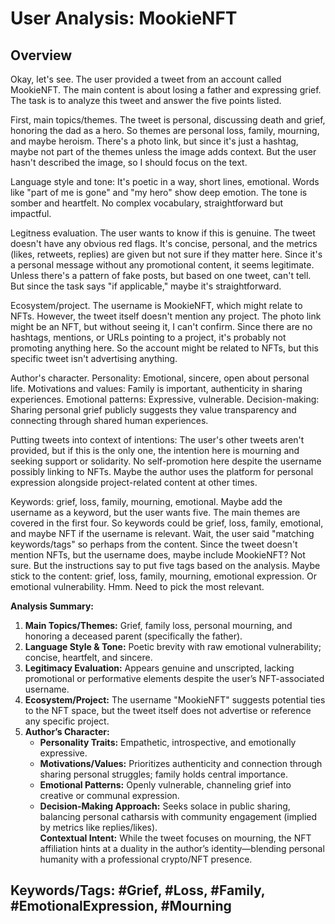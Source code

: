 # User Analysis: MookieNFT

## Overview

<think>
Okay, let's see. The user provided a tweet from an account called MookieNFT. The main content is about losing a father and expressing grief. The task is to analyze this tweet and answer the five points listed. 

First, main topics/themes. The tweet is personal, discussing death and grief, honoring the dad as a hero. So themes are personal loss, family, mourning, and maybe heroism. There's a photo link, but since it's just a hashtag, maybe not part of the themes unless the image adds context. But the user hasn't described the image, so I should focus on the text.

Language style and tone: It's poetic in a way, short lines, emotional. Words like "part of me is gone" and "my hero" show deep emotion. The tone is somber and heartfelt. No complex vocabulary, straightforward but impactful.

Legitness evaluation. The user wants to know if this is genuine. The tweet doesn't have any obvious red flags. It's concise, personal, and the metrics (likes, retweets, replies) are given but not sure if they matter here. Since it's a personal message without any promotional content, it seems legitimate. Unless there's a pattern of fake posts, but based on one tweet, can't tell. But since the task says "if applicable," maybe it's straightforward.

Ecosystem/project. The username is MookieNFT, which might relate to NFTs. However, the tweet itself doesn't mention any project. The photo link might be an NFT, but without seeing it, I can't confirm. Since there are no hashtags, mentions, or URLs pointing to a project, it's probably not promoting anything here. So the account might be related to NFTs, but this specific tweet isn't advertising anything.

Author's character. Personality: Emotional, sincere, open about personal life. Motivations and values: Family is important, authenticity in sharing experiences. Emotional patterns: Expressive, vulnerable. Decision-making: Sharing personal grief publicly suggests they value transparency and connecting through shared human experiences.

Putting tweets into context of intentions: The user's other tweets aren't provided, but if this is the only one, the intention here is mourning and seeking support or solidarity. No self-promotion here despite the username possibly linking to NFTs. Maybe the author uses the platform for personal expression alongside project-related content at other times.

Keywords: grief, loss, family, mourning, emotional. Maybe add the username as a keyword, but the user wants five. The main themes are covered in the first four. So keywords could be grief, loss, family, emotional, and maybe NFT if the username is relevant. Wait, the user said "matching keywords/tags" so perhaps from the content. Since the tweet doesn't mention NFTs, but the username does, maybe include MookieNFT? Not sure. But the instructions say to put five tags based on the analysis. Maybe stick to the content: grief, loss, family, mourning, emotional expression. Or emotional vulnerability. Hmm. Need to pick the most relevant.
</think>

**Analysis Summary:**  
1. **Main Topics/Themes:** Grief, family loss, personal mourning, and honoring a deceased parent (specifically the father).  
2. **Language Style & Tone:** Poetic brevity with raw emotional vulnerability; concise, heartfelt, and sincere.  
3. **Legitimacy Evaluation:** Appears genuine and unscripted, lacking promotional or performative elements despite the user’s NFT-associated username.  
4. **Ecosystem/Project:** The username "MookieNFT" suggests potential ties to the NFT space, but the tweet itself does not advertise or reference any specific project.  
5. **Author’s Character:**  
   - **Personality Traits:** Empathetic, introspective, and emotionally expressive.  
   - **Motivations/Values:** Prioritizes authenticity and connection through sharing personal struggles; family holds central importance.  
   - **Emotional Patterns:** Openly vulnerable, channeling grief into creative or communal expression.  
   - **Decision-Making Approach:** Seeks solace in public sharing, balancing personal catharsis with community engagement (implied by metrics like replies/likes).  
   **Contextual Intent:** While the tweet focuses on mourning, the NFT affiliation hints at a duality in the author’s identity—blending personal humanity with a professional crypto/NFT presence.  

**Keywords/Tags:** #Grief, #Loss, #Family, #EmotionalExpression, #Mourning
---
